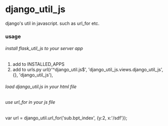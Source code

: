 django_util_js
==============
django's util in javascript. such as url_for etc.

### usage

###### install flask_util_js to your server app
1. add to INSTALLED_APPS
2. add to urls.py
    url(r'^django_util.js$', 'django_util_js.views.django_util_js', {}, 'django_util_js'),

###### load django_util.js in your html file
<script src="{% url django_util_js %}" type="text/javascript" charset="utf-8"></script>


###### use url_for in your js file
var url = django_util.url_for('sub.bpt_index', {y:2, x:'/sdf'});
